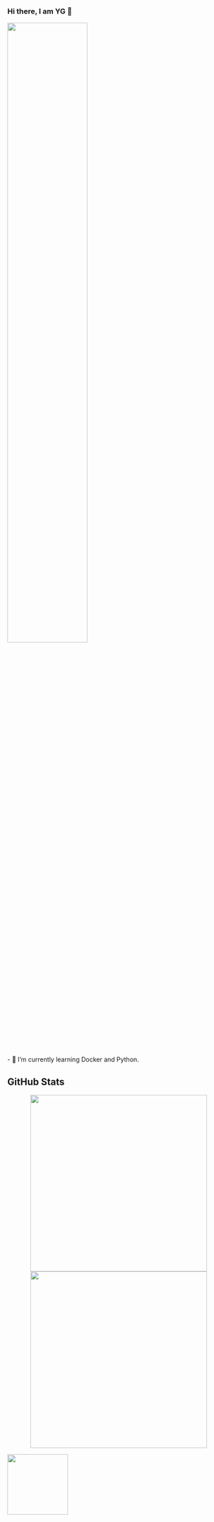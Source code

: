 ### Hi there, I am YG 👋
<img src="https://rishavanand.github.io/static/images/greetings.gif" align="center" style="width: 60%" />
</br>
- 🌱 I’m currently learning Docker and Python.
<h2>GitHub Stats</h2>
<!--<p><img src="https://github-readme-stats.vercel.app/api?username=qqsir-dev&amp;show_icons=true" alt="GitHub Stats"></p> -->
<p align = "center">
  <img src = "https://github-readme-stats.vercel.app/api?username=qqsir-dev&show_icons=true&theme=bear" width = 400>
  <img src = "https://github-readme-streak-stats.herokuapp.com?user=qqsir-dev&theme=dark&hide_border=true" width = 400>
</p>
<img height="137px" src="https://github-readme-stats.vercel.app/api/top-langs/?username=qqsir-dev&hide=html&hide_title=true&hide_border=true&layout=compact&langs_count=6&exclude_repo=comp426,theme=graywhite" />
